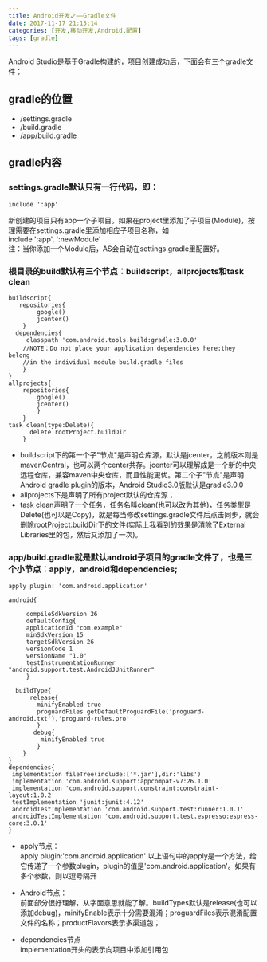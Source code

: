 ```yaml
---
title: Android开发之——Gradle文件
date: 2017-11-17 21:15:14
categories: [开发,移动开发,Android,配置]
tags: [gradle]
---
```

Android Studio是基于Gradle构建的，项目创建成功后，下面会有三个gradle文件；  
## gradle的位置  

-   /settings.gradle
-   /build.gradle
-   /app/build.gradle
<!--more-->
## gradle内容

### settings.gradle默认只有一行代码，即：
	include ':app'  
新创建的项目只有app一个子项目。如果在project里添加了子项目(Module)，按理需要在settings.gradle里添加相应子项目名称，如   
	include ':app', ':newModule'  
注：当你添加一个Module后，AS会自动在settings.gradle里配置好。
### 根目录的build默认有三个节点：buildscript，allprojects和task clean  

	buildscript{
       repositories{
			google()
            jcenter()
		}
      dependencies{
         classpath 'com.android.tools.build:gradle:3.0.0'
        //NOTE：Do not place your application dependencies here:they belong
        //in the individual module build.gradle files
		} 
	}
	allprojects{
        repositories{
		    google()
			jcenter()
			}
		}
	task clean(type:Delete){
          delete rootProject.buildDir
		}

- buildscript下的第一个子"节点"是声明仓库源，默认是jcenter，之前版本则是mavenCentral，也可以两个center共存。jcenter可以理解成是一个新的中央远程仓库，兼容maven中央仓库，而且性能更优。第二个子"节点"是声明Android gradle plugin的版本，Android Studio3.0版默认是gradle3.0.0   
- allprojects下是声明了所有project默认的仓库源；
- task clean声明了一个任务，任务名叫clean(也可以改为其他)，任务类型是Delete(也可以是Copy)，就是每当修改settings.gradle文件后点击同步，就会删除rootProject.buildDir下的文件(实际上我看到的效果是清除了External Libraries里的包，然后又添加了一次)。 

### app/build.gradle就是默认android子项目的gradle文件了，也是三个小节点：apply，android和dependencies;

	apply plugin: 'com.android.application'

	android{

	     compileSdkVersion 26
		 defaultConfig{
		 applicationId "com.example"
		 minSdkVersion 15
		 targetSdkVersion 26
		 versionCode 1
		 versionName "1.0"
		 testInstrumentationRunner "android.support.test.AndroidJUnitRunner"				
		 }

	  buildType{
          release{
			minifyEnabled true
			proguardFiles getDefaultProguardFile('proguard-android.txt'),'proguard-rules.pro'
			}
           debug{
			 minifyEnabled true
			}
		}
	}
	dependencies{
     implementation fileTree(include:['*.jar'],dir:'libs')
	 implementation 'com.android.support:appcompat-v7:26.1.0'
	 implementation 'com.android.support.constraint:constraint-layout:1.0.2'
	 testImplementation 'junit:junit:4.12'
     androidTestImplementation 'com.android.support.test:runner:1.0.1' 
	 androidTestImplementation 'com.android.support.test.espresso:espress-core:3.0.1'			
	}  

- apply节点：   
apply plugin:'com.android.application'  以上语句中的apply是一个方法，给它传递了一个参数plugin，plugin的值是'com.android.application'。如果有多个参数，则以逗号隔开  

- Android节点：  
  前面部分很好理解，从字面意思就能了解。buildTypes默认是release(也可以添加debug)，minifyEnable表示十分需要混淆；proguardFiles表示混淆配置文件的名称；productFlavors表示多渠道包；

- dependencies节点   
implementation开头的表示向项目中添加引用包